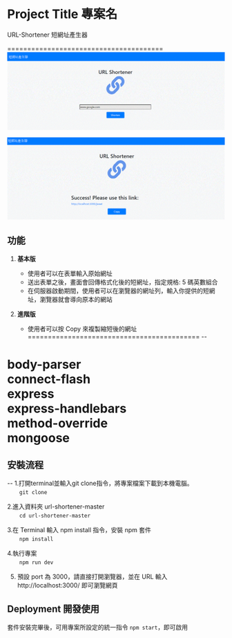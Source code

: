 # Project Title 專案名
 
 URL-Shortener
 短網址產生器

======================================= 
![screenshot](https://github.com/mk900/url-shortener/blob/master/screenshot-1.GIF)

![screenshot](https://github.com/mk900/url-shortener/blob/master/screenshot-2.GIF)
 
**功能**
--
1. **基本版**

   * 使用者可以在表單輸入原始網址
   * 送出表單之後，畫面會回傳格式化後的短網址，指定規格: 5 碼英數組合
   * 在伺服器啟動期間，使用者可以在瀏覽器的網址列，輸入你提供的短網址，瀏覽器就會導向原本的網站
   
2. **進階版**

   * 使用者可以按 Copy 來複製縮短後的網址
=========================================== 
--

body-parser<br>
connect-flash<br>
express<br>
express-handlebars<br>
method-override<br>
mongoose<br>
============================================= 
## 安裝流程
--
1.打開terminal並輸入git clone指令，將專案檔案下載到本機電腦。<br>
　　`git clone`<br>
  
2.進入資料夾 url-shortener-master<br>
　　`cd url-shortener-master`<br>
  
3.在 Terminal 輸入 npm install 指令，安裝 npm 套件<br>
　　`npm install`<br>

4.執行專案<br>
　　`npm run dev`<br>

5. 預設 port 為 3000，請直接打開瀏覽器，並在 URL 輸入 http://localhost:3000/ 即可瀏覽網頁

## Deployment 開發使用

套件安裝完畢後，可用專案所設定的統一指令 `npm start`，即可啟用
